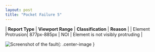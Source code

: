 ```yaml
---
layout: post
title: "Pocket Failure 5"
---
```

| **Report Type** | **Viewport Range** | **Classification** | **Reason** |
| Element Protrusion| 877px-885px | NOI | Element is not visibly protruding | 

![Screenshot of the fault](../../../assets/images/Pocket/fault5/overflow-Width881.png){: .center-image }